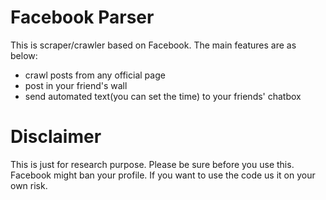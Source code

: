# Facebook Parser

This is scraper/crawler based on Facebook. The main features are as below:
  - crawl posts from any official page
  - post in your friend's wall
  - send automated text(you can set the time) to your friends' chatbox

# Disclaimer

This is just for research purpose. Please be sure before you use this. Facebook might ban your profile. If you want to use the code us it on your own risk. 
  
